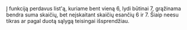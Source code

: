 Į funkciją perdavus list'ą, kuriame bent vieną 6, lydi būtinai 7, grąžinama bendra suma skaičių, bet neįskaitant skaičių esančių 6 ir 7. Šiaip neesu tikras ar pagal duotą sąlygą teisingai išsprendžiau.
